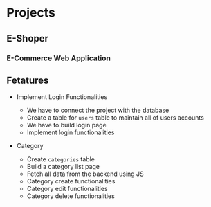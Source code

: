 # Projects
## E-Shoper
### E-Commerce Web Application

## Fetatures

* Implement Login Functionalities
    - We have to connect the project with the database
    - Create a table for `users` table to maintain all of users accounts
    - We have to build login page
    - Implement login functionalities

* Category
    - Create `categories` table
    - Build a category list page 
    - Fetch all data from the backend using JS
    - Category create functionalities
    - Category edit functionalities
    - Category delete functionalities
